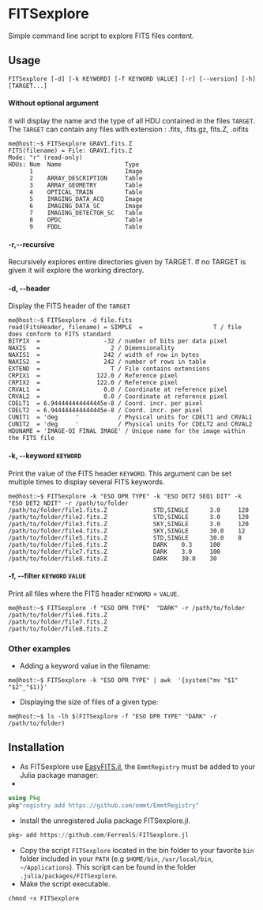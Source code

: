 # FITSexplore

Simple command line script to explore FITS files content.

## Usage

```FITSexplore [-d] [-k KEYWORD] [-f KEYWORD VALUE] [-r] [--version] [-h] [TARGET...]```

#### Without optional argument

it will display the name and the type of all HDU
contained in the files `TARGET`. The `TARGET` can contain any files with extension : .fits, .fits.gz, fits.Z, .oifits

```console
me@host:~$ FITSexplore GRAVI.fits.Z
FITS(filename) = File: GRAVI.fits.Z
Mode: "r" (read-only)
HDUs: Num  Name                  Type
      1                          Image
      2    ARRAY_DESCRIPTION     Table
      3    ARRAY_GEOMETRY        Table
      4    OPTICAL_TRAIN         Table
      5    IMAGING_DATA_ACQ      Image
      6    IMAGING_DATA_SC       Image
      7    IMAGING_DETECTOR_SC   Table
      8    OPDC                  Table
      9    FDDL                  Table
```

#### -r,--recursive

Recursively explores entire directories given by TARGET. If no TARGET is given it will explore the working directory.

#### -d, --header

Display the FITS header of the `TARGET`

```console
me@host:~$ FITSexplore -d file.fits
read(FitsHeader, filename) = SIMPLE  =                    T / file does conform to FITS standard
BITPIX  =                  -32 / number of bits per data pixel
NAXIS   =                    2 / Dimensionality
NAXIS1  =                  242 / width of row in bytes
NAXIS2  =                  242 / number of rows in table
EXTEND  =                    T / File contains extensions
CRPIX1  =                122.0 / Reference pixel
CRPIX2  =                122.0 / Reference pixel
CRVAL1  =                  0.0 / Coordinate at reference pixel
CRVAL2  =                  0.0 / Coordinate at reference pixel
CDELT1  = 6.944444444444445e-8 / Coord. incr. per pixel
CDELT2  = 6.944444444444445e-8 / Coord. incr. per pixel
CUNIT1  = 'deg     '           / Physical units for CDELT1 and CRVAL1
CUNIT2  = 'deg     '           / Physical units for CDELT2 and CRVAL2
HDUNAME = 'IMAGE-OI FINAL IMAGE' / Unique name for the image within the FITS file
```

#### -k, --keyword `KEYWORD`

Print the value of the FITS header `KEYWORD`.
This argument can be set multiple times to display several FITS keywords.

```console
me@host:~$ FITSexplore -k "ESO DPR TYPE" -k "ESO DET2 SEQ1 DIT" -k  "ESO DET2 NDIT" -r /path/to/folder
/path/to/folder/file1.fits.Z             STD,SINGLE      3.0     120
/path/to/folder/file2.fits.Z             STD,SINGLE      3.0     120
/path/to/folder/file3.fits.Z             SKY,SINGLE      3.0     120
/path/to/folder/file4.fits.Z             SKY,SINGLE      30.0    12
/path/to/folder/file5.fits.Z             STD,SINGLE      30.0    8
/path/to/folder/file6.fits.Z             DARK    0.3     100
/path/to/folder/file7.fits.Z             DARK    3.0     100
/path/to/folder/file8.fits.Z             DARK    30.0    30
```

#### -f, --filter `KEYWORD` `VALUE`

Print all files where the FITS header `KEYWORD` = `VALUE`.

```console
me@host:~$ FITSexplore -f "ESO DPR TYPE"  "DARK" -r /path/to/folder
/path/to/folder/file6.fits.Z
/path/to/folder/file7.fits.Z
/path/to/folder/file8.fits.Z
```

### Other examples

* Adding a keyword value in the filename:

```console
me@host:~$ FITSexplore -k "ESO DPR TYPE" | awk  '{system("mv "$1" "$2"_"$1)}'
````

* Displaying the size of files of a given type:

```console
me@host:~$ ls -lh $(FITSexplore -f "ESO DPR TYPE" "DARK" -r /path/to/folder)
````

## Installation
* As FITSexplore use  [EasyFITS.jl](https://github.com/emmt/EasyFITS.jl), the `EmmtRegistry` must be added to your Julia package manager:
* 
```julia
using Pkg
pkg"registry add https://github.com/emmt/EmmtRegistry"
```

* Install the unregistered Julia package FITSexplore.jl.

```julia
pkg> add https://github.com/FerreolS/FITSexplore.jl
```

* Copy the script `FITSexplore` located in the bin folder to your favorite `bin` folder included in your `PATH` (e.g `$HOME/bin`, `/usr/local/bin`, `~/Applications`). This script can be found in the folder `.julia/packages/FITSexplore`.
* Make the script executable.

```julia
chmod +x FITSexplore
```
